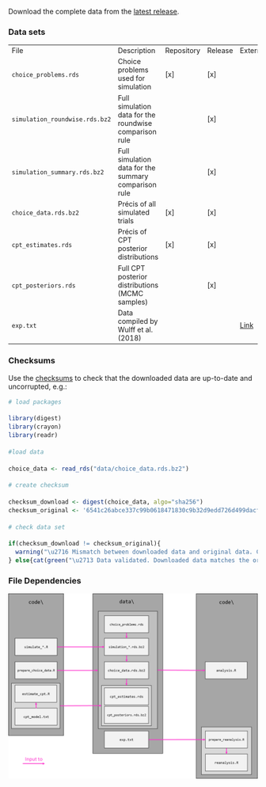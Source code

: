 Download the complete data from the [latest release](https://github.com/linushof/sampling-strategies/releases).

### Data sets


|                                |                                                        |            |         |                                         |
|--------------------------------|--------------------------------------------------------|------------|---------|-----------------------------------------|
| File                           | Description                                            | Repository | Release | External                                |
| `choice_problems.rds`          | Choice problems used for simulation                    | [x]        | [x]     |                                         |
| `simulation_roundwise.rds.bz2` | Full simulation data for the roundwise comparison rule |            | [x]     |                                         |
| `simulation_summary.rds.bz2`   | Full simulation data for the summary comparison rule   |            | [x]     |                                         |
| `choice_data.rds.bz2`          | Précis of all simulated trials                         | [x]        | [x]     |                                         |
| `cpt_estimates.rds`            | Précis of CPT posterior distributions                  | [x]        | [x]     |                                         |
| `cpt_posteriors.rds`           | Full CPT posterior distributions (MCMC samples)        |            | [x]     |                                         |
| `exp.txt`                      | Data compiled by Wulff et al. (2018)                   |            |         | [Link](https://www.dirkwulff.org/#data) |


### Checksums

Use the [checksums](https://github.com/linushof/sampling-strategies/tree/main/documentation/checksums) to check that the downloaded data are up-to-date and uncorrupted, e.g.: 

``` r
# load packages

library(digest)
library(crayon)
library(readr)

#load data

choice_data <- read_rds("data/choice_data.rds.bz2")

# create checksum

checksum_download <- digest(choice_data, algo="sha256")
checksum_original <- '6541c26abce337c99b0618471830c9b32d9edd726d499dacf0760bc304257cc8'

# check data set

if(checksum_download != checksum_original){
  warning("\u2716 Mismatch between downloaded data and original data. Current checksum is: '", checksum_download, "'")
} else{cat(green("\u2713 Data validated. Downloaded data matches the original data."))}
```

### File Dependencies

![](../documentation/file_dependencies.png)


